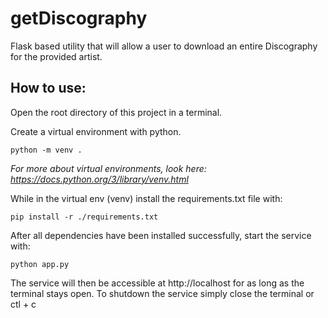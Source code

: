 # getDiscography

Flask based utility that will allow a user to download an entire Discography for the provided artist.

## How to use:

Open the root directory of this project in a terminal.

Create a virtual environment with python.
``` 
python -m venv .
```

*For more about virtual environments, look here: https://docs.python.org/3/library/venv.html*

While in the virtual env (venv) install the requirements.txt file with:
``` 
pip install -r ./requirements.txt
```

After all dependencies have been installed successfully, start the service with:
```
python app.py
```

The service will then be accessible at http://localhost for as long as the terminal stays open.  To shutdown the service simply close the terminal or ctl + c